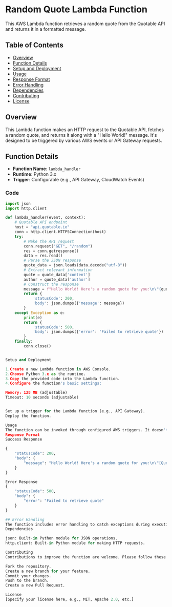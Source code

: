 # Random Quote Lambda Function

This AWS Lambda function retrieves a random quote from the Quotable API and returns it in a formatted message.

## Table of Contents

- [Overview](#overview)
- [Function Details](#function-details)
- [Setup and Deployment](#setup-and-deployment)
- [Usage](#usage)
- [Response Format](#response-format)
- [Error Handling](#error-handling)
- [Dependencies](#dependencies)
- [Contributing](#contributing)
- [License](#license)

## Overview

This Lambda function makes an HTTP request to the Quotable API, fetches a random quote, and returns it along with a "Hello World!" message. It's designed to be triggered by various AWS events or API Gateway requests.

## Function Details

- **Function Name**: `lambda_handler`
- **Runtime**: Python 3.x
- **Trigger**: Configurable (e.g., API Gateway, CloudWatch Events)

### Code

```python
import json
import http.client

def lambda_handler(event, context):
    # Quotable API endpoint
    host = "api.quotable.io"
    conn = http.client.HTTPSConnection(host)
    try:
        # Make the API request
        conn.request("GET", "/random")
        res = conn.getresponse()
        data = res.read()
        # Parse the JSON response
        quote_data = json.loads(data.decode("utf-8"))
        # Extract relevant information
        quote = quote_data['content']
        author = quote_data['author']
        # Construct the response
        message = f"Hello World! Here's a random quote for you:\n\"{quote}\"\n- {author}"
        return {
            'statusCode': 200,
            'body': json.dumps({'message': message})
        }
    except Exception as e:
        print(e)
        return {
            'statusCode': 500,
            'body': json.dumps({'error': 'Failed to retrieve quote'})
        }
    finally:
        conn.close()


Setup and Deployment

1.Create a new Lambda function in AWS Console.
2.Choose Python 3.x as the runtime.
3.Copy the provided code into the Lambda function.
4.Configure the function's basic settings:

Memory: 128 MB (adjustable)
Timeout: 10 seconds (adjustable)


Set up a trigger for the Lambda function (e.g., API Gateway).
Deploy the function.

Usage
The function can be invoked through configured AWS triggers. It doesn't require any input parameters.
Response Format
Success Response

{
    "statusCode": 200,
    "body": {
        "message": "Hello World! Here's a random quote for you:\n\"[Quote content]\"\n- [Author]"
    }
}

Error Response
{
    "statusCode": 500,
    "body": {
        "error": "Failed to retrieve quote"
    }
}

## Error Handling
The function includes error handling to catch exceptions during execution. If an error occurs, it returns a 500 status code with an error message.
Dependencies

json: Built-in Python module for JSON operations.
http.client: Built-in Python module for making HTTP requests.

Contributing
Contributions to improve the function are welcome. Please follow these steps:

Fork the repository.
Create a new branch for your feature.
Commit your changes.
Push to the branch.
Create a new Pull Request.

License
[Specify your license here, e.g., MIT, Apache 2.0, etc.]